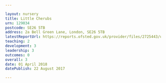 ```yaml
---

layout: nursery
title: Little Cherubs
urn: 129034
postcode: SE26 5TB
address: 2a Bell Green Lane, London, SE26 5TB
latestReportUrl: https://reports.ofsted.gov.uk/provider/files/2725443/urn/129034.pdf
teaching: 2
development: 3
leadership: 3
outcomes: 0
overall: 3
date: 01 April 2018 
datePublish: 22 August 2017

---
```

